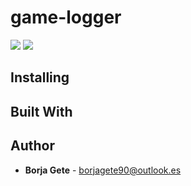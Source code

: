 # game-logger
![](https://img.shields.io/badge/Maintained-Yes-green.svg)
![](https://img.shields.io/badge/Status-In_Progress-blue.svg)

## Installing

## Built With

## Author
* **Borja Gete** - <borjagete90@outlook.es>
